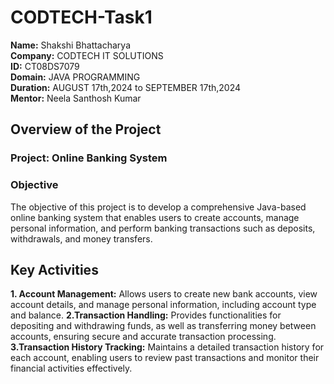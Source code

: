 # CODTECH-Task1
**Name:** Shakshi Bhattacharya\
**Company:** CODTECH IT SOLUTIONS\
**ID:** CT08DS7079\
**Domain:** JAVA PROGRAMMING\
**Duration:** AUGUST 17th,2024 to SEPTEMBER 17th,2024\
**Mentor:** Neela Santhosh Kumar

## Overview of the Project

### Project: Online Banking System

### Objective
The objective of this project is to develop a comprehensive Java-based online banking system that enables users to create accounts, manage personal information, and perform banking transactions such as deposits, withdrawals, and money transfers.

## Key Activities
**1. Account Management:** Allows users to create new bank accounts, view account details, and manage personal information, including account type and balance.
**2.Transaction Handling:** Provides functionalities for depositing and withdrawing funds, as well as transferring money between accounts, ensuring secure and accurate transaction processing.
**3.Transaction History Tracking:** Maintains a detailed transaction history for each account, enabling users to review past transactions and monitor their financial activities effectively.

